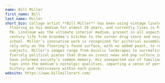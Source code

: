 ```yaml
---
name: Bill Miller
first_name: Bill
last_name: Miller
short_bio: Collage artist **Bill Miller** has been using vintage linoleum
  flooring as his medium for almost 20 years, and currently lives in Pittsburgh
  PA. Linoleum was the ultimate interior medium, present in all aspects of 20th
  century life from Grandma’s kitchen to the corner drug store and neighborhood
  school. Miller’s innovative work is recognized for pictorial assemblages that
  rely only on the flooring’s found surface, with no added paint, to render his
  subjects. Miller’s images range from bucolic landscapes to surrealistic,
  fiercely political pieces that draw on iconic news and pop culture images that
  have informed society’s common memory. His unexpected use of familiar patterns
  taps into the medium's nostalgic qualities, imparting a sense of personal
  history and rediscovery within each piece.
website: https://www.billmillerart.com/
---
```

